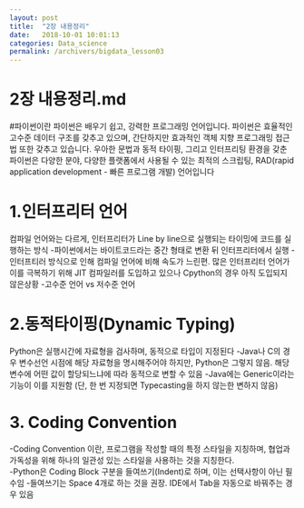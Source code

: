 ```yaml
---
layout: post
title:  "2장 내용정리"
date:   2018-10-01 10:01:13
categories: Data_science
permalink: /archivers/bigdata_lesson03
---
```


# 2장 내용정리.md

#파이썬이란
파이썬은 배우기 쉽고, 강력한 프로그래밍 언어입니다. 파이썬은 효율적인 고수준 데이터 구조를 갖추고 있으며, 간단하지만 효과적인 객체 지향 프로그래밍 접근법 또한 갖추고 있습니다. 우아한 문법과 동적 타이핑, 그리고 인터프리팅 환경을 갖춘 파이썬은 다양한 분야, 다양한 플랫폼에서 사용될 수 있는 최적의 스크립팅, RAD(rapid application development - 빠른 프로그램 개발) 언어입니다

# 1.인터프리터 언어
컴파일 언어와는 다르게, 인터프리터가 Line by line으로 실행되는 타이밍에 코드를 실행하는 방식
-파이썬에서는 바이트코드라는 중간 형태로 변환 뒤 인터프리터에서 실행
-인터프티러 방식으로 인해 컴파일 언어에 비해 속도가 느린편. 많은 인터프리터 언어가 이를 극복하기 위해 JIT 컴파일러를 도입하고 있으나 Cpython의 경우 아직 도입되지 않은상황
-고수준 언어 vs 저수준 언어  

 
# 2.동적타이핑(Dynamic Typing)
Python은 실행시간에 자료형을 검사하며, 동적으로 타입이 지정된다
-Java나 C의 경우 변수선언 시점에 해당 자료형을 명시해주어야 하지만, Python은 그렇지 않음. 해당 변수에 어떤 값이 할당되느냐에 따라 동적으로 변할 수 있음 
-Java에는 Generic이라는 기능이 이를 지원함 (단, 한 번 지정되면 Typecasting을 하지 않는한 변하지 않음) 

# 3. Coding Convention
-Coding Convention 이란, 프로그램을 작성할 때의 특정 스타일을 지칭하며, 협업과 가독성을 위해 하나의 일관성 있는 스타일을 사용하는 것을 지칭한다.  
-Python은 Coding Block 구분을 들여쓰기(Indent)로 하며, 이는 선택사항이 아닌 필수임
-들여쓰기는 Space 4개로 하는 것을 권장. IDE에서 Tab을 자동으로 바꿔주는 경우 있음

